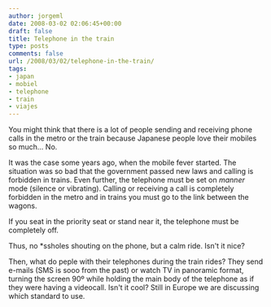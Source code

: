 ```yaml
---
author: jorgeml
date: 2008-03-02 02:06:45+00:00
draft: false
title: Telephone in the train
type: posts
comments: false
url: /2008/03/02/telephone-in-the-train/
tags:
- japan
- mobiel
- telephone
- train
- viajes
---
```


You might think that there is a lot of people sending and receiving phone calls in the metro or the train because Japanese people love their mobiles so much... No.

It was the case some years ago, when the mobile fever started. The situation was so bad that the government passed new laws and calling is forbidden in trains. Even further, the telephone must be set on _manner_ mode (silence or vibrating). Calling or receiving a call is completely forbidden in the metro and in trains you must go to the link between the wagons.

If you seat in the priority seat or stand near it, the telephone must be completely off.

Thus, no *ssholes shouting on the phone, but a calm ride. Isn't it nice?

Then, what do peple with their telephones during the train rides? They send e-mails (SMS is sooo from the past) or watch TV in panoramic format, turning the screen 90º while holding the main body of the telephone as if they were having a videocall. Isn't it cool? Still in Europe we are discussing which standard to use.

